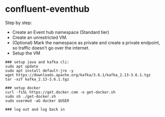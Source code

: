 # confluent-eventhub


Step by step:

- Create an Event hub namespace (Standard tier)
- Create an unrestricted VM.
- (Optional) Mark the namespace as private and create a private endpoint, so traffic doesn't go over the internet.
- Setup the VM
```
### setup java and kafka cli:
sudo apt update
sudo apt install default-jre -y
wget https://downloads.apache.org/kafka/3.6.1/kafka_2.13-3.6.1.tgz
tar -xzf kafka_2.13-3.6.1.tgz

### setup docker
curl -fsSL https://get.docker.com -o get-docker.sh
sudo sh ./get-docker.sh
sudo usermod -aG docker $USER

### log out and log back in

